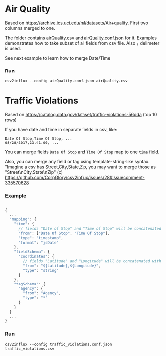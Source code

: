 # Air Quality
Based on https://archive.ics.uci.edu/ml/datasets/Air+quality.
First two columns merged to one.

The folder contains [airQuality.csv](airQuality.csv) and [airQuality.conf.json](airQuality.conf.json) for it.
Examples demonstrates how to take subset of all fields from csv file. Also `;` delimeter is used.

See next example to learn how to merge Date/Time


### Run

```
csv2influx --config airQuality.conf.json airQuality.csv
```

# Traffic Violations

Based on https://catalog.data.gov/dataset/traffic-violations-56dda (top 10 rows)


If you have date and time in separate fields in csv, like:

```
Date Of Stop,Time Of Stop, ...
08/28/2017,23:41:00, ...
```

You can merge fields `Date Of Stop` and `Time Of Stop` map to one `time` field.

Also, you can merge any field or tag using template-string-like syntax. 
"Imagine a csv has Street,City,State,Zip, you may want to merge those as "Street\nCity,State\nZip" (c) https://github.com/CorpGlory/csv2influx/issues/28#issuecomment-335570628

### Example
```javascript

{
  ...
  "mapping": {
    "time": {
      // fields "Date of Stop" and "Time of Stop" will be concatenated to create timestamp
      "from": ["Date Of Stop", "Time Of Stop"],
      "type": "timestamp",
      "format": "jsDate"
    },
    "fieldSchema": {
      "coordinates": {
        // fields "Latitude" and "Longitude" will be concatenated with "," delimiter to create "coordinates" field
        "from": "${Latitude},${Longitude}",
        "type": "string"
      }
    },
    "tagSchema": {
      "agency": {
        "from": "Agency",
        "type": "*"
      }
    }
  }
  ...
}

```

### Run

```
csv2influx --config traffic_violations.conf.json traffic_violations.csv
```